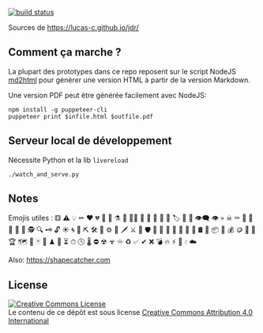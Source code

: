 [![build status](https://github.com/Lucas-C/jdr/workflows/build/badge.svg)](https://github.com/Lucas-C/jdr/actions?query=branch%3Amaster)

Sources de <https://lucas-c.github.io/jdr/>

## Comment ça marche ?

La plupart des prototypes dans ce repo reposent sur le script NodeJS [md2html](https://github.com/Lucas-C/linux_configuration/blob/master/bin/md2html.js)
pour générer une version HTML à partir de la version Markdown.

Une version PDF peut être générée facilement avec NodeJS:

    npm install -g puppeteer-cli
    puppeteer print $infile.html $outfile.pdf

## Serveur local de développement

Nécessite Python et la lib `livereload`

    ./watch_and_serve.py

## Notes
Emojis utiles : ⚅ ⚠️ 💡 ✏ ❤️ 💔 💋 🍺 ⚗ 🧪 🔬📡 💉 💊 🚪 📜 📘 🏷 🎫 💬 👁️‍🗨️ 👁 💀 ☠ ⚰ 👻 🐉 🐲 🔮 🧙 🕵️ 🔍 🗝 🔓
☀️ 🌀 🌳 ⛏ 🛠️ 🔧 ⚙ 🧰 🗡 ⚔ 🔫 🛡 🔪 🧨 🏹 🎯 🏃 🧹 🧯 🛢 🧱 📦 💼 💰 🪙 💎 🏺 🏆 🗺 🧭 🃏 🎴 ♟ 🧩 ⏳ ⏱ 🕓 🌡 ⛔ ☢ ☣ ♾ ♻ ✅ ✔ ❌
💣 🔥 ⚡ 🧲 💧 ☁️

Also: <https://shapecatcher.com>

## License

<a rel="license" href="http://creativecommons.org/licenses/by/4.0/"><img alt="Creative Commons License" style="border-width:0" src="https://i.creativecommons.org/l/by/4.0/88x31.png" /></a><br />Le contenu de ce dépôt est sous license <a rel="license" href="http://creativecommons.org/licenses/by/4.0/">Creative Commons Attribution 4.0 International</a>

<!--
Ideas:
- wrap content around a floated element’s bounding-box: https://css-tricks.com/almanac/properties/s/shape-outside/ -> limited to float right / left
- https://roughjs.com draw in a sketchy, hand-drawn-like, style
- SVG patterns: https://www.heropatterns.com/
- JS animations to integrate:
  * raining: https://www.dwitter.net/d/1494
  * tunnel: https://www.dwitter.net/d/888
  * rotating coin: https://www.dwitter.net/d/1231
  * rotating fractal: https://www.dwitter.net/d/4509
  * incredible animated "generating" pattern: https://www.dwitter.net/d/16784
  * birds incoming: https://www.dwitter.net/d/17888
  * squares appearing in the background: http://rachelbythebay.com/fun/square/
  * checkboxes: http://rachelbythebay.com/fun/chk/
  * https://github.com/ribab/quadart
  * A City in 185 Bytes of JS: https://www.reddit.com/r/generative/comments/o0xduf/a_city_in_185_bytes_of_javascript/
- https://markodenic.com/css-tips/
  * typing effect
  * `drop-shadow()` to create a shadow on the image’s **content**
  * smooth scrolling
  * `background-clip` to draw titles using a background image
- Joy Division effect: https://www.reddit.com/r/glitch_art/comments/gmftbv/gg_haze/
- take inspiration from this top banner: http://hondu.co
- cf. also notes.py libs lucashadfield/speck, Circle-Evolution
- https://www.reddit.com/r/proceduralgeneration/comments/gxqclx/automated_painting_in_python/
  (uses external brush images)
- https://github.com/georgedoescode/sketchbook/tree/master/06.19/recircles :
  nice small colored geometric shapes, ideal for small embellishments (JS -> canvas)

Cool fonts:
- Handwriting: https://www.dafont.com/fr/handwriting3.font?l[]=10&l[]=1
- Zalgo cryptic pseudo-font: https://stackoverflow.com/questions/6579844/how-does-zalgo-text-work
- sǝʌᴉʇɐuɹǝʇlɐ / https://qwerty.dev/backwards-text-generator/
-->

